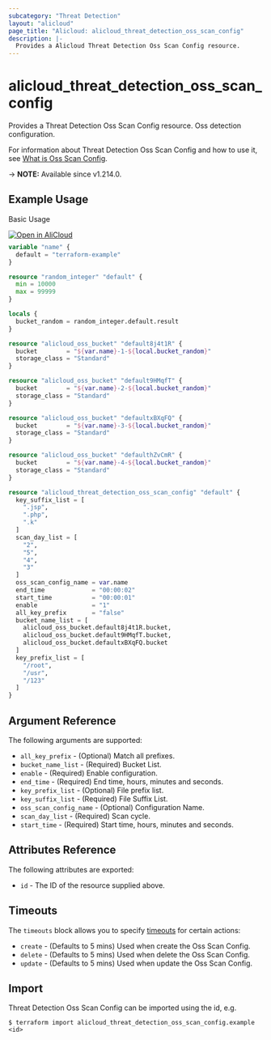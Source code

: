 ```yaml
---
subcategory: "Threat Detection"
layout: "alicloud"
page_title: "Alicloud: alicloud_threat_detection_oss_scan_config"
description: |-
  Provides a Alicloud Threat Detection Oss Scan Config resource.
---
```


# alicloud_threat_detection_oss_scan_config

Provides a Threat Detection Oss Scan Config resource. Oss detection configuration.

For information about Threat Detection Oss Scan Config and how to use it, see [What is Oss Scan Config](https://www.alibabacloud.com/help/zh/security-center/developer-reference/api-sas-2018-12-03-createossscanconfig/).

-> **NOTE:** Available since v1.214.0.

## Example Usage

Basic Usage

<div style="display: block;margin-bottom: 40px;"><div class="oics-button" style="float: right;position: absolute;margin-bottom: 10px;">
  <a href="https://api.aliyun.com/terraform?resource=alicloud_threat_detection_oss_scan_config&exampleId=fb929f2e-17ad-7de3-0955-641d3477a8f3eedb9658&activeTab=example&spm=docs.r.threat_detection_oss_scan_config.0.fb929f2e17&intl_lang=EN_US" target="_blank">
    <img alt="Open in AliCloud" src="https://img.alicdn.com/imgextra/i1/O1CN01hjjqXv1uYUlY56FyX_!!6000000006049-55-tps-254-36.svg" style="max-height: 44px; max-width: 100%;">
  </a>
</div></div>

```terraform
variable "name" {
  default = "terraform-example"
}

resource "random_integer" "default" {
  min = 10000
  max = 99999
}

locals {
  bucket_random = random_integer.default.result
}

resource "alicloud_oss_bucket" "default8j4t1R" {
  bucket        = "${var.name}-1-${local.bucket_random}"
  storage_class = "Standard"
}

resource "alicloud_oss_bucket" "default9HMqfT" {
  bucket        = "${var.name}-2-${local.bucket_random}"
  storage_class = "Standard"
}

resource "alicloud_oss_bucket" "defaultxBXqFQ" {
  bucket        = "${var.name}-3-${local.bucket_random}"
  storage_class = "Standard"
}

resource "alicloud_oss_bucket" "defaulthZvCmR" {
  bucket        = "${var.name}-4-${local.bucket_random}"
  storage_class = "Standard"
}

resource "alicloud_threat_detection_oss_scan_config" "default" {
  key_suffix_list = [
    ".jsp",
    ".php",
    ".k"
  ]
  scan_day_list = [
    "2",
    "5",
    "4",
    "3"
  ]
  oss_scan_config_name = var.name
  end_time             = "00:00:02"
  start_time           = "00:00:01"
  enable               = "1"
  all_key_prefix       = "false"
  bucket_name_list = [
    alicloud_oss_bucket.default8j4t1R.bucket,
    alicloud_oss_bucket.default9HMqfT.bucket,
    alicloud_oss_bucket.defaultxBXqFQ.bucket
  ]
  key_prefix_list = [
    "/root",
    "/usr",
    "/123"
  ]
}
```

## Argument Reference

The following arguments are supported:
* `all_key_prefix` - (Optional) Match all prefixes.
* `bucket_name_list` - (Required) Bucket List.
* `enable` - (Required) Enable configuration.
* `end_time` - (Required) End time, hours, minutes and seconds.
* `key_prefix_list` - (Optional) File prefix list.
* `key_suffix_list` - (Required) File Suffix List.
* `oss_scan_config_name` - (Optional) Configuration Name.
* `scan_day_list` - (Required) Scan cycle.
* `start_time` - (Required) Start time, hours, minutes and seconds.

## Attributes Reference

The following attributes are exported:
* `id` - The ID of the resource supplied above.

## Timeouts

The `timeouts` block allows you to specify [timeouts](https://www.terraform.io/docs/configuration-0-11/resources.html#timeouts) for certain actions:
* `create` - (Defaults to 5 mins) Used when create the Oss Scan Config.
* `delete` - (Defaults to 5 mins) Used when delete the Oss Scan Config.
* `update` - (Defaults to 5 mins) Used when update the Oss Scan Config.

## Import

Threat Detection Oss Scan Config can be imported using the id, e.g.

```shell
$ terraform import alicloud_threat_detection_oss_scan_config.example <id>
```